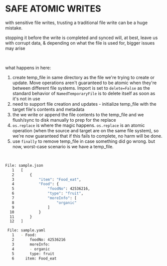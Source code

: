 # SAFE ATOMIC WRITES

with sensitive file writes, trusting a traditional file write can be a huge mistake.

stopping it before the write is completed and synced will, at best, leave us with
corrupt data, & depending on what the file is used for, bigger issues may arise

<br>

what happens in here:

1. create temp_file in same directory as the file we're trying to create or update. Move operations aren't guaranteed to be atomic when they're between different file systems. Import is set to `delete=False` as the standard behavior of `NamedTemporaryFile` is to delete itself as soon as it's not in use
2. need to support file creation and updates - initialize temp_file with the target file's contents and metadata
3. the we write or append the file contents to the temp_file and we flush/sync to disk manually to prep for the replace
4. `os.replace` is where the magic happens. `os.replace` is an atomic operation (when the source and target are on the same file system), so we're now guaranteed that if this fails to complete, no harm will be done.
5. use `finally` to remove temp_file in case something did go wrong. but now, worst-case scenario is we have a temp_file.

<br>

```bash
File: sample.json
   1   [
   2       {
   3           "item": "Food_eat",
   4           "Food": {
   5               "foodNo": 42536216,
   6               "type": "fruit",
   7               "moreInfo": [
   8                   "organic"
   9               ]
  10           }
  11       }
  12   ]
```

```bash
 File: sample.yaml
   1   - Food:
   2       foodNo: 42536216
   3       moreInfo:
   4       - organic
   5       type: fruit
   6     item: Food_eat
```
